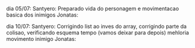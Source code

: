 dia 05/07:
  Santyero:
    Preparado vida do personagem e movimentacao basica dos inimigos
  Jonatas:


dia 10/07:
  Santyero:
    Corrigindo list ao inves do array, corrigindo parte da colisao, verificando esquema tempo (vamos deixar para depois)
    mehloria movimento inimigo
  Jonatas: